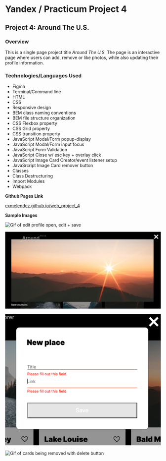 # Yandex / Practicum Project 4
## Project 4: Around The U.S.

### **Overview**

This is a single page project title *Around The U.S.* The page is an interactive page where users can add, remove or like photos, while also updating their profile information.

### Technologies/Languages Used
* Figma
* Terminal/Command line
* HTML
* CSS
* Responsive design
* BEM class naming conventions
* BEM file structure organization
* CSS Flexbox property
* CSS Grid property 
* CSS transition property
* JavaScript Modal/Form popup-display
* JavaScript Modal/Form input focus
* JavaScript Form Validation
* JavaScript Close w/ esc key + overlay click
* JavaScript Image Card Creator/event listener setup
* JavaSrcript Image Card remover button
* Classes
* Class Destructuring
* Import Modules
* Webpack

**Github Pages Link**

[exmelendez.github.io/web_project_4](https://exmelendez.github.io/web_project_4/)

**Sample Images**

![Gif of edit profile open, edit + save](./src/images/modal_open_form_save.gif)

![Screen shot of image expanded modal](./src/images/image_expand_modal-min.png)

![Screen shot of form validation messages](./src/images/form_validation-min.png)

![Gif of cards being removed with delete button](./src/images/card_delete.gif)
